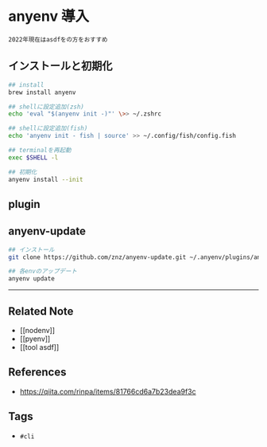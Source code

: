 # anyenv 導入
```ad-note
2022年現在はasdfをの方をおすすめ
```

## インストールと初期化
```bash
## install
brew install anyenv

## shellに設定追加(zsh)
echo 'eval "$(anyenv init -)"' \>> ~/.zshrc

## shellに設定追加(fish)
echo 'anyenv init - fish | source' >> ~/.config/fish/config.fish

## terminalを再起動
exec $SHELL -l

## 初期化
anyenv install --init
```

## plugin
## anyenv-update
```bash
## インストール
git clone https://github.com/znz/anyenv-update.git ~/.anyenv/plugins/anyenv-update

## 各envのアップデート
anyenv update
```


---
## Related Note
- [[nodenv]]
- [[pyenv]]
- [[tool asdf]]

## References
- https://qiita.com/rinpa/items/81766cd6a7b23dea9f3c

## Tags
- `#cli` 